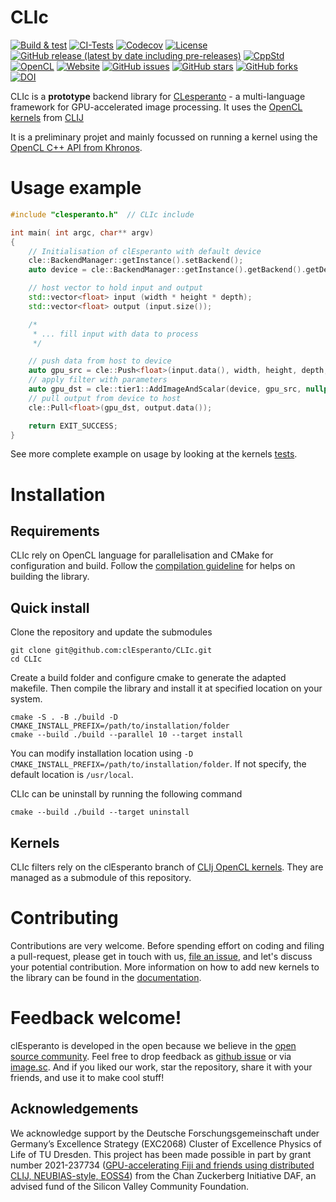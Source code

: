 # CLIc

[![Build & test](https://github.com/clEsperanto/CLIc/actions/workflows/build-test.yml/badge.svg)](https://github.com/clEsperanto/CLIc/actions/workflows/build-test.yml)
[![CI-Tests](https://github.com/clEsperanto/CLIc/actions/workflows/tests_and_coverage.yml/badge.svg)](https://github.com/clEsperanto/CLIc/actions/workflows/tests_and_coverage.yml)
[![Codecov](https://codecov.io/gh/clEsperanto/CLIc/branch/master/graph/badge.svg?token=QRSZHYDFIF)](https://codecov.io/gh/clEsperanto/CLIc)
[![License](https://img.shields.io/badge/license-BSD-informational)](https://github.com/clEsperanto/CLIc/blob/master/LICENSE)
[![GitHub release (latest by date including pre-releases)](https://img.shields.io/github/v/release/clesperanto/CLIc?color=white&include_prereleases)](https://github.com/clEsperanto/CLIc/releases/latest)
[![CppStd](https://img.shields.io/badge/cpp--std-c%2B%2B17-blue)](https://en.cppreference.com/w/cpp/17)
[![OpenCL](https://img.shields.io/badge/OpenCL-3.0-green)](https://www.khronos.org/opencl/)
[![Website](https://img.shields.io/website?url=http%3A%2F%2Fclesperanto.net)](http://clesperanto.net)
[![GitHub issues](https://img.shields.io/github/issues-raw/clEsperanto/CLIc)](https://github.com/clEsperanto/CLIc/issues)
[![GitHub stars](https://img.shields.io/github/stars/clEsperanto/CLIc?style=social)](https://github.com/clEsperanto/CLIc)
[![GitHub forks](https://img.shields.io/github/forks/clEsperanto/CLIc?style=social)](https://github.com/clEsperanto/CLIc)
[![DOI](https://zenodo.org/badge/DOI/10.5281/zenodo.6075345.svg)](https://doi.org/10.5281/zenodo.6075345)


CLIc is a **prototype** backend library for [CLesperanto](https://github.com/clEsperanto) - a multi-language framework for GPU-accelerated image processing. It uses the [OpenCL kernels](https://github.com/clEsperanto/clij-opencl-kernels/tree/development/src/main/java/net/haesleinhuepf/clij/kernels) from [CLIJ](https://clij.github.io/)

It is a preliminary projet and mainly focussed on running a kernel using the [OpenCL C++ API from Khronos](https://github.com/KhronosGroup/OpenCL-CLHPP).

# __Usage example__

```c++
#include "clesperanto.h"  // CLIc include

int main( int argc, char** argv)
{
    // Initialisation of clEsperanto with default device
    cle::BackendManager::getInstance().setBackend();
    auto device = cle::BackendManager::getInstance().getBackend().getDevice("", "all");

    // host vector to hold input and output
    std::vector<float> input (width * height * depth);
    std::vector<float> output (input.size());

    /*
     * ... fill input with data to process
     */

    // push data from host to device
    auto gpu_src = cle::Push<float>(input.data(), width, height, depth, device);
    // apply filter with parameters
    auto gpu_dst = cle::tier1::AddImageAndScalar(device, gpu_src, nullptr, 10);
    // pull output from device to host
    cle::Pull<float>(gpu_dst, output.data());

    return EXIT_SUCCESS;
}
```
See more complete example on usage by looking at the kernels [tests](./tests/).

# __Installation__

## Requirements

CLIc rely on OpenCL language for parallelisation and CMake for configuration and build.
Follow the [compilation guideline](https://clesperanto.github.io/CLIc/compilation.html) for helps on building the library.

## Quick install

Clone the repository and update the submodules
```
git clone git@github.com:clEsperanto/CLIc.git
cd CLIc
```

Create a build folder and configure cmake to generate the adapted makefile.
Then compile the library and install it at specified location on your system.
```
cmake -S . -B ./build -D CMAKE_INSTALL_PREFIX=/path/to/installation/folder
cmake --build ./build --parallel 10 --target install
```

You can modify installation location using `-D CMAKE_INSTALL_PREFIX=/path/to/installation/folder`. If not specify, the default location is `/usr/local`.

CLIc can be uninstall by running the following command
```
cmake --build ./build --target uninstall
```

## Kernels
CLIc filters rely on the clEsperanto branch of [CLIj OpenCL kernels](https://github.com/clEsperanto/clij-opencl-kernels). They are managed as a submodule of this repository.

# __Contributing__
Contributions are very welcome. Before spending effort on coding and filing a pull-request, please get in touch with us, [file an issue](https://github.com/clEsperanto/CLIc/issues), and let's discuss your potential contribution.
More information on how to add new kernels to the library can be found in the [documentation](https://clesperanto.github.io/CLIc/contribute.html).

# __Feedback welcome!__
clEsperanto is developed in the open because we believe in the [open source community](https://clij.github.io/clij2-docs/community_guidelines).
Feel free to drop feedback as [github issue](https://github.com/clEsperanto/CLIc/issues) or via [image.sc](https://image.sc).
And if you liked our work, star the repository, share it with your friends, and use it to make cool stuff!

## Acknowledgements

We acknowledge support by the Deutsche Forschungsgemeinschaft under Germany’s Excellence Strategy (EXC2068) Cluster of Excellence Physics of Life of TU Dresden.
This project has been made possible in part by grant number 2021-237734 ([GPU-accelerating Fiji and friends using distributed CLIJ, NEUBIAS-style, EOSS4](https://chanzuckerberg.com/eoss/proposals/gpu-accelerating-fiji-and-friends-using-distributed-clij-neubias-style/)) from the Chan Zuckerberg Initiative DAF, an advised fund of the Silicon Valley Community Foundation.

